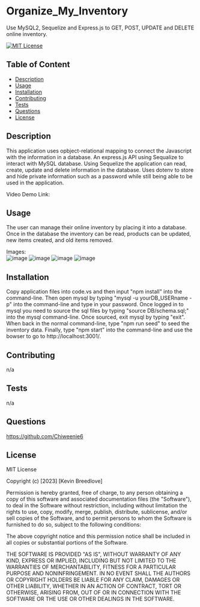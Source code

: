 # Organize_My_Inventory
Use MySQL2, Sequelize and Express.js to GET, POST, UPDATE and DELETE online inventory.

[![MIT License](https://img.shields.io/badge/License-MIT-blue)]((https://opensource.org/licenses/MIT))

## Table of Content
  - [Description](#Description)
  - [Usage](#Usage)
  - [Installation](#Installation)
  - [Contributing](#Contributing)
  - [Tests](#Tests)
  - [Questions](#Questions)
  - [License](#License)

## Description
  This application uses opbject-relational mapping to connect the Javascript with the information in a database. An express.js API using Sequalize to interact with MySQL database. Using Sequelize the application can read, create, update and delete information in the database. Uses dotenv to store and hide private information such as a password while still being able to be used in the application.
  
  Video Demo Link:  
  


## Usage
  The user can manage their online inventory by placing it into a database. Once in the database the inventory can be read, products can be updated, new items created, and old items removed.
  
  Images:  
  ![image](https://user-images.githubusercontent.com/113393706/220421738-f24c9771-0db2-4cb4-a6b3-c19b4b0a8b08.png)
  ![image](https://user-images.githubusercontent.com/113393706/220421850-ecdae470-bda2-458a-ac42-33dbe8932343.png)
  ![image](https://user-images.githubusercontent.com/113393706/220421966-af53d119-7cd3-4b54-8e3e-6cf31e180537.png)
  ![image](https://user-images.githubusercontent.com/113393706/220422234-dd7d4fbc-ac4a-42b1-9641-5f6dd65b30b9.png)

   
 



## Installation
  Copy application files into code.vs and then input "npm install" into the command-line. Then open mysql by typing "mysql -u yourDB_USERname -p" into the command-line and type in your password. Once logged in to mysql you need to source the sql files by typing "source DB/schema.sql;" into the mysql command-line. Once sourced, exit mysql by typing "exit". When back in the normal command-line, type "npm run seed" to seed the inventory data. Finally, type "npm start" into the command-line and use the bowser to go to http://localhost:3001/.

## Contributing
  n/a

## Tests
  n/a

## Questions
  https://github.com/Chiweenie6  

## License
  MIT License

Copyright (c) [2023] [Kevin Breedlove]

Permission is hereby granted, free of charge, to any person obtaining a copy
of this software and associated documentation files (the "Software"), to deal
in the Software without restriction, including without limitation the rights
to use, copy, modify, merge, publish, distribute, sublicense, and/or sell
copies of the Software, and to permit persons to whom the Software is
furnished to do so, subject to the following conditions:

The above copyright notice and this permission notice shall be included in all
copies or substantial portions of the Software.

THE SOFTWARE IS PROVIDED "AS IS", WITHOUT WARRANTY OF ANY KIND, EXPRESS OR
IMPLIED, INCLUDING BUT NOT LIMITED TO THE WARRANTIES OF MERCHANTABILITY,
FITNESS FOR A PARTICULAR PURPOSE AND NONINFRINGEMENT. IN NO EVENT SHALL THE
AUTHORS OR COPYRIGHT HOLDERS BE LIABLE FOR ANY CLAIM, DAMAGES OR OTHER
LIABILITY, WHETHER IN AN ACTION OF CONTRACT, TORT OR OTHERWISE, ARISING FROM,
OUT OF OR IN CONNECTION WITH THE SOFTWARE OR THE USE OR OTHER DEALINGS IN THE
SOFTWARE.
